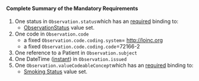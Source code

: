 #### Complete Summary of the Mandatory Requirements

1.  One status in `Observation.status`which has an [required](http://build.fhir.org/terminologies.html#required) binding to:
    -   [ObservationStatus] value set.
1.  One code in `Observation.code`
    -   a fixed `Observation.code.coding.system`= http://loinc.org
    -   a fixed `Observation.code.coding.code`=72166-2
1.  One reference to a Patient in `Observation.subject`
1.  One DateTime ([instant]) in `Observation.issued`
1.  One `Observation.valueCodeableConcept`which has an [required](http://build.fhir.org/terminologies.html#required) binding to:
    -   [Smoking Status] value set.





  [ObservationStatus]: http://build.fhir.org/valueset-observation-status.html
  [instant]: http://hl7.org/fhir/datatypes.html#instant
  [Smoking Status]: valueset-us-core-observation-ccdasmokingstatus.html

